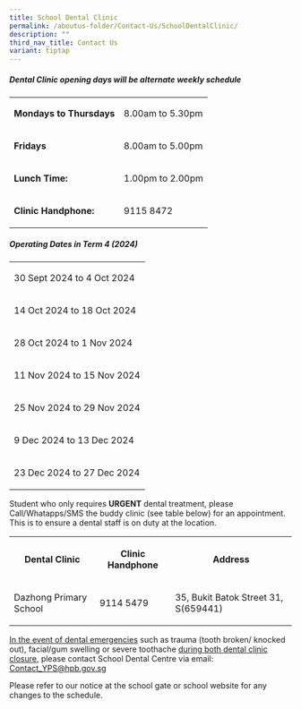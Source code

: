 ```yaml
---
title: School Dental Clinic
permalink: /aboutus-folder/Contact-Us/SchoolDentalClinic/
description: ""
third_nav_title: Contact Us
variant: tiptap
---
```

<h5>Dental Clinic opening days will be alternate weekly schedule</h5>
<table style="minWidth: 50px">
<colgroup>
<col>
<col>
</colgroup>
<tbody>
<tr>
<td rowspan="1" colspan="1">
<p><strong>Mondays to Thursdays</strong>
</p>
</td>
<td rowspan="1" colspan="1">
<p>8.00am to 5.30pm</p>
</td>
</tr>
<tr>
<td rowspan="1" colspan="1">
<p><strong>Fridays</strong>
</p>
</td>
<td rowspan="1" colspan="1">
<p>8.00am to 5.00pm</p>
</td>
</tr>
<tr>
<td rowspan="1" colspan="1">
<p><strong>Lunch Time:</strong>
</p>
</td>
<td rowspan="1" colspan="1">
<p>1.00pm to 2.00pm</p>
</td>
</tr>
<tr>
<td rowspan="1" colspan="1">
<p><strong>Clinic Handphone:</strong>
</p>
</td>
<td rowspan="1" colspan="1">
<p>9115 8472</p>
</td>
</tr>
</tbody>
</table>
<p></p>
<h5>Operating Dates in Term 4 (2024)</h5>
<table style="minWidth: 25px">
<colgroup>
<col>
</colgroup>
<tbody>
<tr>
<td rowspan="1" colspan="1">
<p>30 Sept 2024 to 4 Oct 2024</p>
</td>
</tr>
<tr>
<td rowspan="1" colspan="1">
<p>14 Oct 2024 to 18 Oct 2024</p>
</td>
</tr>
<tr>
<td rowspan="1" colspan="1">
<p>28 Oct 2024 to 1 Nov 2024</p>
</td>
</tr>
<tr>
<td rowspan="1" colspan="1">
<p>11 Nov 2024 to 15 Nov 2024</p>
</td>
</tr>
<tr>
<td rowspan="1" colspan="1">
<p>25 Nov 2024 to 29 Nov 2024</p>
</td>
</tr>
<tr>
<td rowspan="1" colspan="1">
<p>9 Dec&nbsp;2024 to 13 Dec 2024</p>
</td>
</tr>
<tr>
<td rowspan="1" colspan="1">
<p>23 Dec&nbsp;2024 to 27 Dec 2024</p>
</td>
</tr>
</tbody>
</table>
<p>Student who only requires <strong>URGENT</strong> dental treatment, please
Call/Whatapps/SMS the buddy clinic (see table below) for an appointment.
This is to ensure a dental staff is on duty at the location.</p>
<table style="minWidth: 75px">
<colgroup>
<col>
<col>
<col>
</colgroup>
<tbody>
<tr>
<th rowspan="1" colspan="1">
<p><strong>Dental Clinic</strong>
</p>
</th>
<th rowspan="1" colspan="1">
<p><strong>Clinic Handphone</strong>
</p>
</th>
<th rowspan="1" colspan="1">
<p><strong>Address</strong>
</p>
</th>
</tr>
<tr>
<td rowspan="1" colspan="1">
<p>Dazhong Primary School</p>
</td>
<td rowspan="1" colspan="1">
<p>9114 5479</p>
</td>
<td rowspan="1" colspan="1">
<p>35, Bukit Batok Street 31, S(659441)</p>
</td>
</tr>
</tbody>
</table>
<p><u>In the event of dental emergencies</u> such as trauma (tooth broken/
knocked out), facial/gum swelling or severe toothache <u>during both dental clinic closure</u>,
please contact School Dental Centre via email: <a href="mailto:Contact_YPS@hpb.gov.sg" rel="noopener noreferrer nofollow" target="_blank">Contact_YPS@hpb.gov.sg</a>
</p>
<p>Please refer to our notice at the school gate or school website for any
changes to the schedule.</p>